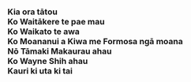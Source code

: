 ### Kia ora tātou<br />Ko Waitākere te pae mau<br />Ko Waikato te awa<br />Ko Moananui a Kiwa me Formosa ngā moana<br />Nō Tāmaki Makaurau ahau<br />Ko Wayne Shih ahau<br />Kauri ki uta ki tai
